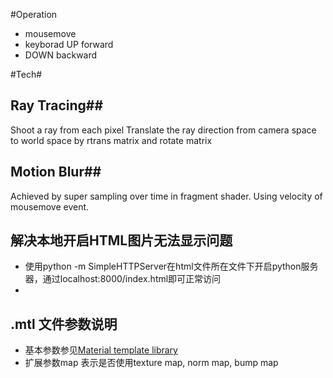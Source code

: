#Operation
- mousemove
- keyborad UP forward
- DOWN backward

#Tech#

## Ray Tracing##

Shoot a ray from each pixel
Translate the ray direction from camera space to world space by rtrans matrix and rotate matrix

## Motion Blur##

Achieved by super sampling over time in fragment shader. Using velocity of mousemove event.

## 解决本地开启HTML图片无法显示问题

- 使用python -m SimpleHTTPServer在html文件所在文件下开启python服务器，通过localhost:8000/index.html即可正常访问
- 
## .mtl 文件参数说明
- 基本参数参见[Material template library](http://en.wikipedia.org/wiki/Wavefront_.obj_file#Material_template_library)
- 扩展参数map 表示是否使用texture map, norm map, bump map
